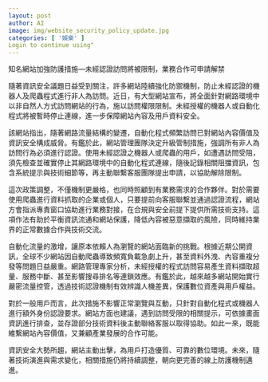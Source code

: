 ```yaml
---
layout: post
author: AI
image: img/website_security_policy_update.jpg
categories: [ '娛樂' ]
Login to continue using"
---
```

知名網站加強防護措施—未經認證訪問將被限制，業務合作可申請解禁

隨著資訊安全議題日益受到關注，許多網站陸續強化防禦機制，防止未經認證的機器人及爬蟲程式進行非人為訪問。近日，有大型網站宣布，將全面針對網路環境中以非自然人方式訪問網站的行為，施以訪問權限限制。未經授權的機器人或自動化程式將被暫時停止連線，進一步保障網站內容及用戶資料安全。

該網站指出，隨著網路流量結構的變遷，自動化程式頻繁訪問已對網站內容價值及資訊安全構成威脅。有鑑於此，網站管理團隊決定升級管制措施，強調所有非人為訪問行為必須進行認證。使用未經認證之機器人或爬蟲的用戶，如遭遇訪問受阻，須先檢查並確實停止其網路環境中的自動化程式連線，隨後記錄相關阻擋資訊，包含系統提示與技術細節等，再主動聯繫客服團隊提出申請，以協助解除限制。

這次政策調整，不僅機制更嚴格，也同時照顧到有業務需求的合作夥伴。對於需要使用爬蟲進行資料抓取的企業或個人，只要提前向客服聯繫並通過認證流程，網站方會指派專責窗口協助進行業務對接，在合規與安全前提下提供所需技術支持。這項作法有助於平衡資訊流通和網站保護，降低內容被惡意擷取的風險，同時維持業界的正常數據合作與技術交流。

自動化流量的激增，讓原本依賴人為瀏覽的網站面臨新的挑戰。根據近期公開資訊，全球不少網站因自動爬蟲導致頻寬負載急劇上升，甚至資料外洩、內容重複分發等問題日益嚴重。網路管理專家分析，未經授權的程式訪問容易產生資料擷取超量、服務中斷、甚至影響搜尋排名等連鎖效應。有鑑於此，越來越多網站開始實行嚴密流量控管，透過技術認證機制有效辨識人機差異，保護數位資產與用戶權益。

對於一般用戶而言，此次措施不影響正常瀏覽與互動，只針對自動化程式或機器人進行額外身份認證要求。網站方面也建議，遇到訪問受限的相關提示，可依據畫面資訊進行排查，並存證部分技術資料後主動聯絡客服以取得協助。如此一來，既能維繫網站內容價值，又兼顧產業發展的合作可能。

資訊安全大勢所趨，網站主動出擊，為用戶打造優質、可靠的數位環境。未來，隨著技術演進與需求變化，相關措施仍將持續調整，朝向更完善的線上防護機制邁進。